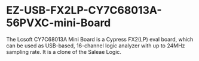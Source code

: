 # EZ-USB-FX2LP-CY7C68013A-56PVXC-mini-Board
The Lcsoft CY7C68013A Mini Board is a Cypress FX2(LP) eval board, which can be used as USB-based, 16-channel logic analyzer with up to 24MHz sampling rate.  It is a clone of the Saleae Logic.
